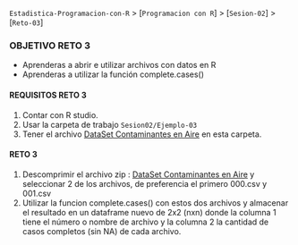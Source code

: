 `Estadistica-Programacion-con-R` > [`Programacion con R`] > [`Sesion-02`] > [`Reto-03`] 

### OBJETIVO RETO 3
- Aprenderas a abrir e utilizar archivos con datos en R
- Aprenderas a utilizar la función complete.cases()

#### REQUISITOS RETO 3
1. Contar con R studio.
2. Usar la carpeta de trabajo `Sesion02/Ejemplo-03`
3. Tener el archivo [DataSet Contaminantes en Aire](../Dataset/rprog_data_specdata.zip) en esta carpeta.

#### RETO 3
1. Descomprimir el archivo zip :  [DataSet Contaminantes en Aire](../Dataset/rprog_data_specdata.zip) y seleccionar 2 de los archivos, de preferencia el primero 000.csv y 001.csv
2. Utilizar la funcion complete.cases() con estos dos archivos y almacenar el resultado en un dataframe nuevo de 2x2 (nxn) donde la columna 1 tiene el número o nombre de archivo y la columna 2 la cantidad de casos completos (sin NA) de cada archivo.


